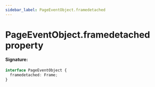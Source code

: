 ```yaml
---
sidebar_label: PageEventObject.framedetached
---
```


# PageEventObject.framedetached property

#### Signature:

```typescript
interface PageEventObject {
  framedetached: Frame;
}
```
